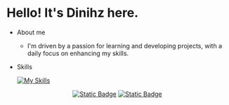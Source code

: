 # Hello! It's Dinihz here. 

* About me

    - I'm driven by a passion for learning and developing projects, with a daily focus on enhancing my skills.

* Skills

    [![My Skills](https://skillicons.dev/icons?i=ts,js,react,html,css,figma,git,neovim,arch,linux)](https://github.com/Dinihz)

<div align="center">
  
[![Static Badge](https://img.shields.io/badge/linkedin-242938)](https://www.linkedin.com/in/dinihz/)
[![Static Badge](https://img.shields.io/badge/email-242938)](mailto:dinihzcontato@gmail.com)
</div>
